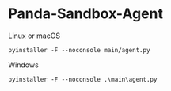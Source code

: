 # Panda-Sandbox-Agent


Linux or macOS

`pyinstaller -F --noconsole main/agent.py`

Windows

`pyinstaller -F --noconsole .\main\agent.py`
